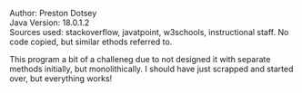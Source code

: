 Author: Preston Dotsey    
Java Version: 18.0.1.2    
Sources used: stackoverflow, javatpoint, w3schools, instructional staff. No code copied, but similar ethods referred to.    

This program a bit of a challeneg due to not designed it with separate methods initially, but monolithically. I should have just scrapped and started over, but everything works!    
